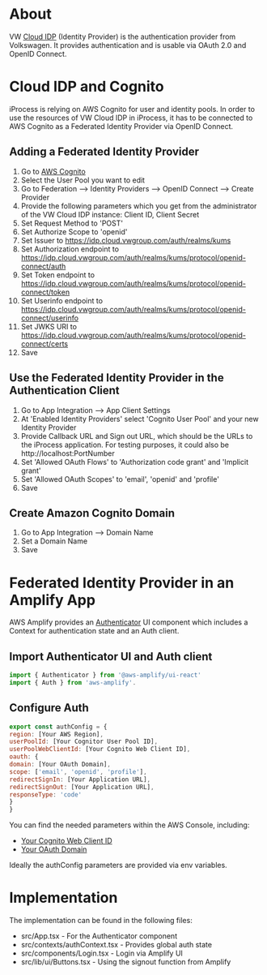 # About

VW [Cloud IDP](https://volkswagen-net.de/wikis/display/ACDC/CloudIDP+-+Developer+Help) (Identity Provider) is the authentication provider from Volkswagen. It provides authentication and is usable via OAuth 2.0 and OpenID Connect.

# Cloud IDP and Cognito

iProcess is relying on AWS Cognito for user and identity pools. In order to use the resources of VW Cloud IDP in iProcess, it has to be connected to AWS Cognito as a Federated Identity Provider via OpenID Connect.

## Adding a Federated Identity Provider

1. Go to [AWS Cognito](https://eu-west-1.console.aws.amazon.com/cognito/users/?region=eu-west-1#/?_k=gurq0i)
2. Select the User Pool you want to edit
3. Go to Federation --> Identity Providers --> OpenID Connect --> Create Provider
4. Provide the following parameters which you get from the administrator of the VW Cloud IDP instance: Client ID, Client Secret
5. Set Request Method to 'POST'
6. Set Authorize Scope to 'openid'
7. Set Issuer to https://idp.cloud.vwgroup.com/auth/realms/kums
8. Set Authorization endpoint to https://idp.cloud.vwgroup.com/auth/realms/kums/protocol/openid-connect/auth
9. Set Token endpoint to https://idp.cloud.vwgroup.com/auth/realms/kums/protocol/openid-connect/token
10. Set Userinfo endpoint to https://idp.cloud.vwgroup.com/auth/realms/kums/protocol/openid-connect/userinfo
11. Set JWKS URI to https://idp.cloud.vwgroup.com/auth/realms/kums/protocol/openid-connect/certs
12. Save

## Use the Federated Identity Provider in the Authentication Client

1. Go to App Integration --> App Client Settings
2. At 'Enabled Identity Providers' select 'Cognito User Pool' and your new Identity Provider
3. Provide Callback URL and Sign out URL, which should be the URLs to the iProcess application. For testing purposes, it could also be http://localhost:PortNumber
4. Set 'Allowed OAuth Flows' to 'Authorization code grant' and 'Implicit grant'
5. Set 'Allowed OAuth Scopes' to 'email', 'openid' and 'profile'
6. Save

## Create Amazon Cognito Domain

1. Go to App Integration --> Domain Name
2. Set a Domain Name
3. Save

# Federated Identity Provider in an Amplify App

AWS Amplify provides an [Authenticator](https://ui.docs.amplify.aws/react/connected-components/authenticator) UI component which includes a Context for authentication state and an Auth client.

## Import Authenticator UI and Auth client

```js
import { Authenticator } from '@aws-amplify/ui-react'
import { Auth } from 'aws-amplify'.
```

## Configure Auth

```js
export const authConfig = {
region: [Your AWS Region],
userPoolId: [Your Cognitor User Pool ID],
userPoolWebClientId: [Your Cognito Web Client ID],
oauth: {
domain: [Your OAuth Domain],
scope: ['email', 'openid', 'profile'],
redirectSignIn: [Your Application URL],
redirectSignOut: [Your Application URL],
responseType: 'code'
}
}
```

You can find the needed parameters within the AWS Console, including:

- [Your Cognito Web Client ID](Use-the-Federated-Identity-Provider-in-the-Authentication-Client)
- [Your OAuth Domain](Create-Amazon-Cognito-Domain)

Ideally the authConfig parameters are provided via env variables.

# Implementation

The implementation can be found in the following files:

- src/App.tsx - For the Authenticator component
- src/contexts/authContext.tsx - Provides global auth state
- src/components/Login.tsx - Login via Amplify UI
- src/lib/ui/Buttons.tsx - Using the signout function from Amplify
